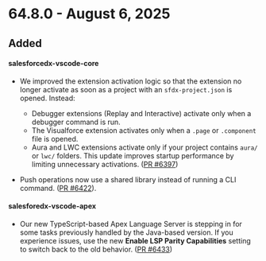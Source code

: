 # 64.8.0 - August 6, 2025

## Added

#### salesforcedx-vscode-core

- We improved the extension activation logic so that the extension no longer activate as soon as a project with an `sfdx-project.json` is opened. Instead:

  - Debugger extensions (Replay and Interactive) activate only when a debugger command is run.
  - The Visualforce extension activates only when a `.page` or `.component` file is opened.
  - Aura and LWC extensions activate only if your project contains `aura/` or `lwc/` folders.
    This update improves startup performance by limiting unnecessary activations. ([PR #6397](https://github.com/forcedotcom/salesforcedx-vscode/pull/6397))

- Push operations now use a shared library instead of running a CLI command. ([PR #6422](https://github.com/forcedotcom/salesforcedx-vscode/pull/6422)).

#### salesforedx-vscode-apex

- Our new TypeScript-based Apex Language Server is stepping in for some tasks previously handled by the Java-based version. If you experience issues, use the new **Enable LSP Parity Capabilities** setting to switch back to the old behavior. ([PR #6433](https://github.com/forcedotcom/salesforcedx-vscode/pull/6433))
